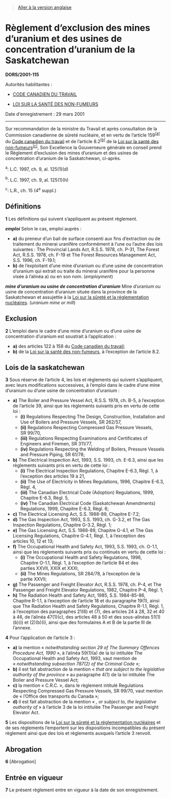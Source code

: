 > [Aller à la version anglaise](/en/Regulations/Statutory%20Orders%20and%20Regulations/2001/115.md)

# Règlement d’exclusion des mines d’uranium et des usines de concentration d’uranium de la Saskatchewan

**DORS/2001-115**

Autorités habilitantes : 
- [CODE CANADIEN DU TRAVAIL](/fr/Lois/Lois%20révisées%20du%20Canada/L/L-2.md)

- [LOI SUR LA SANTÉ DES NON-FUMEURS](/fr/Lois/Lois%20du%20Canada/1985/ch.%2015%20(4e%20suppl.).md)

Date d'enregistrement : 29 mars 2001

----------

Sur recommandation de la ministre du Travail et après consultation de la Commission canadienne de sûreté nucléaire, et en vertu de l’article 159<sup><a href='#footnotea_f'>[a]</a></sup> du [Code canadien du travail](/fr/Lois/Lois%20révisées%20du%20Canada/L/L-2.md) et de l’article 8.2<sup><a href='#footnoteb_f'>[b]</a></sup> de la [Loi sur la santé des non-fumeurs](/fr/Lois/Lois%20du%20Canada/1985/ch.%2015%20(4e%20suppl.).md)<sup><a href='#footnotec_f'>[c]</a></sup>, Son Excellence la Gouverneure générale en conseil prend le Règlement d’exclusion des mines d’uranium et des usines de concentration d’uranium de la Saskatchewan, ci-après.

<a name='footnotea_f'><sup>a</sup></a>: L.C. 1997, ch. 9, al. 125(1)(d)<br />

<a name='footnoteb_f'><sup>b</sup></a>: L.C. 1997, ch. 9, al. 125(1)(h)<br />

<a name='footnotec_f'><sup>c</sup></a>: L.R., ch. 15 (4<sup>e</sup> suppl.)<br />




## Définitions


**1** Les définitions qui suivent s’appliquent au présent règlement.

***emploi*** Selon le cas, emploi auprès :
- **a)** du preneur d’un bail de surface consenti aux fins d’extraction ou de traitement du minerai uranifère conformément à l’une ou l’autre des lois suivantes : The Provincial Lands Act, R.S.S. 1978, ch. P-31, The Forest Act, R.S.S. 1978, ch. F-19 et The Forest Resources Management Act, S.S. 1996, ch. F-19.1;
- **b)** de l’exploitant d’une mine d’uranium ou d’une usine de concentration d’uranium qui extrait ou traite du minerai uranifère pour la personne visée à l’alinéa a) ou en son nom. (*employment*)

***mine d’uranium ou usine de concentration d’uranium*** Mine d’uranium ou usine de concentration d’uranium située dans la province de la Saskatchewan et assujettie à la [Loi sur la sûreté et la réglementation nucléaires](/fr/Lois/Lois%20du%20Canada/1997/ch.%209.md). (*uranium mine or mill*)




## Exclusion


**2** L’emploi dans le cadre d’une mine d’uranium ou d’une usine de concentration d’uranium est soustrait à l’application :
- **a)** des articles 122 à 158 du [Code canadien du travail](/fr/Lois/Lois%20révisées%20du%20Canada/L/L-2.md);
- **b)** de la [Loi sur la santé des non-fumeurs](/fr/Lois/Lois%20du%20Canada/1985/ch.%2015%20(4e%20suppl.).md), à l’exception de l’article 8.2.




## Lois de la saskatchewan


**3** Sous réserve de l’article 4, les lois et règlements qui suivent s’appliquent, avec leurs modifications successives, à l’emploi dans le cadre d’une mine d’uranium ou d’une usine de concentration d’uranium :
- **a)** The Boiler and Pressure Vessel Act, R.S.S. 1978, ch. B-5, à l’exception de l’article 39, ainsi que les règlements suivants pris en vertu de cette loi :
	- **(i)** Regulations Respecting The Design, Construction, Installation and Use of Boilers and Pressure Vessels, SR 262/57,
	- **(ii)** Regulations Respecting Compressed Gas Pressure Vessels, SR 99/70,
	- **(iii)** Regulations Respecting Examinations and Certificates of Engineers and Firemen, SR 311/77,
	- **(iv)** Regulations Respecting the Welding of Boilers, Pressure Vessels and Pressure Piping, SR 61/78;
- **b)** The Electrical Inspection Act, 1993, S.S. 1993, ch. E-6.3, ainsi que les règlements suivants pris en vertu de cette loi :
	- **(i)** The Electrical Inspection Regulations, Chapitre E-6.3, Règl. 1, à l’exception des articles 19 à 21,
	- **(ii)** The Use of Electricity in Mines Regulations, 1996, Chapitre E-6.3, Règl. 4,
	- **(iii)** The Canadian Electrical Code (Adoption) Regulations, 1999, Chapitre E-6.3, Règl. 5,
	- **(iv)** The Canadian Electrical Code (Saskatchewan Amendments) Regulations, 1999, Chapitre E-6.3, Règl. 6;
- **c)** The Electrical Licensing Act, S.S. 1988-89, Chapitre E-7.2;
- **d)** The Gas Inspection Act, 1993, S.S. 1993, ch. G-3.2, et The Gas Inspection Regulations, Chapitre G-3.2, Règl. 1;
- **e)** The Gas Licensing Act, S.S. 1988-89, Chapitre G-4.1, et The Gas Licensing Regulations, Chapitre G-4.1, Règl. 1, à l’exception des articles 10, 12 et 13;
- **f)** The Occupational Health and Safety Act, 1993, S.S. 1993, ch. O-1.1, ainsi que les règlements suivants pris ou continués en vertu de cette loi :
	- **(i)** The Occupational Health and Safety Regulations, 1996, Chapitre O-1.1, Règl. 1, à l’exception de l’article 84 et des parties XXVII, XXIX et XXXI,
	- **(ii)** The Mines Regulations, SR 284/78, à l’exception de la partie XXVII;
- **g)** The Passenger and Freight Elevator Act, R.S.S. 1978, ch. P-4, et The Passenger and Freight Elevator Regulations, 1982, Chapitre P-4, Règl. 1;
- **h)** The Radiation Health and Safety Act, 1985, S.S. 1984-85-86, Chapitre R-1.1, à l’exception de l’article 18 et du paragraphe 19(1), ainsi que The Radiation Health and Safety Regulations, Chapitre R-1.1, Règl. 1, à l’exception des paragraphes 21(6) et (7), des articles 24 à 28, 32 et 40 à 46, de l’alinéa 47(1)(c), des articles 48 à 50 et des sous-alinéas 51(1)(b)(i) et (2)(b)(i), ainsi que des formulaires A et B de la partie III de l’annexe.



**4** Pour l’application de l’article 3 :
- **a)** la mention « *notwithstanding section 29 of The Summary Offences Procedure Act, 1990* », à l’alinéa 59(1)(a) de la loi intitulée The Occupational Health and Safety Act, 1993, vaut mention de « *notwithstanding subsection 787(2) of the Criminal Code* »;
- **b)** il est fait abstraction de la mention « *that are subject to the legislative authority of the province* » au paragraphe 4(1) de la loi intitulée The Boiler and Pressure Vessel Act;
- **c)** la mention « C.R.C. », dans le règlement intitulé Regulations Respecting Compressed Gas Pressure Vessels, SR 99/70, vaut mention de « l’Office des transports du Canada »;
- **d)** il est fait abstraction de la mention « *, or subject to, the legislative authority of* » à l’article 3 de la loi intitulée The Passenger and Freight Elevator Act.



**5** Les dispositions de la [Loi sur la sûreté et la réglementation nucléaires](/fr/Lois/Lois%20du%20Canada/1997/ch.%209.md) et de ses règlements l’emportent sur les dispositions incompatibles du présent règlement ainsi que des lois et règlements auxquels l’article 3 renvoit.




## Abrogation


**6** [Abrogation]




## Entrée en vigueur


**7** Le présent règlement entre en vigueur à la date de son enregistrement.



